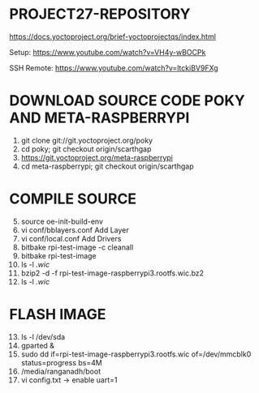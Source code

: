 
# PROJECT27-REPOSITORY

https://docs.yoctoproject.org/brief-yoctoprojectqs/index.html

Setup: https://www.youtube.com/watch?v=VH4y-wBOCPk

SSH Remote: https://www.youtube.com/watch?v=ltckiBV9FXg

# DOWNLOAD SOURCE CODE POKY AND META-RASPBERRYPI
1. git clone git://git.yoctoproject.org/poky
2. cd poky; git checkout origin/scarthgap
3. https://git.yoctoproject.org/meta-raspberrypi
4. cd meta-raspberrypi; git checkout origin/scarthgap

# COMPILE SOURCE
5. source oe-init-build-env
6. vi conf/bblayers.conf
   Add Layer
7. vi conf/local.conf
   Add Drivers
8. bitbake rpi-test-image -c cleanall
9. bitbake rpi-test-image
10. ls -l *.wic*
11. bzip2 -d -f rpi-test-image-raspberrypi3.rootfs.wic.bz2
12. ls -l *.wic*

# FLASH IMAGE
13. ls -l /dev/sda
14. gparted &
15. sudo dd if=rpi-test-image-raspberrypi3.rootfs.wic of=/dev/mmcblk0 status=progress bs=4M
16. /media/ranganadh/boot
17. vi config.txt -> enable uart=1
